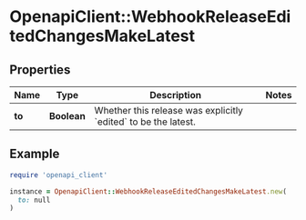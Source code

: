 # OpenapiClient::WebhookReleaseEditedChangesMakeLatest

## Properties

| Name | Type | Description | Notes |
| ---- | ---- | ----------- | ----- |
| **to** | **Boolean** | Whether this release was explicitly &#x60;edited&#x60; to be the latest. |  |

## Example

```ruby
require 'openapi_client'

instance = OpenapiClient::WebhookReleaseEditedChangesMakeLatest.new(
  to: null
)
```

